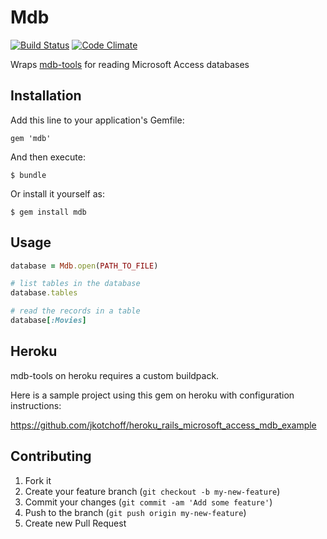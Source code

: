 # Mdb

[![Build Status](https://travis-ci.org/concordia-publishing-house/mdb.png?branch=master)](https://travis-ci.org/concordia-publishing-house/mdb)
[![Code Climate](https://codeclimate.com/github/concordia-publishing-house/mdb.png)](https://codeclimate.com/github/concordia-publishing-house/mdb)

Wraps [mdb-tools](https://github.com/brianb/mdbtools) for reading Microsoft Access databases

## Installation

Add this line to your application's Gemfile:

    gem 'mdb'

And then execute:

    $ bundle

Or install it yourself as:

    $ gem install mdb

## Usage

```ruby
database = Mdb.open(PATH_TO_FILE)

# list tables in the database
database.tables 

# read the records in a table
database[:Movies]
```

## Heroku

mdb-tools on heroku requires a custom buildpack.

Here is a sample project using this gem on heroku with configuration instructions:

https://github.com/jkotchoff/heroku_rails_microsoft_access_mdb_example

## Contributing

1. Fork it
2. Create your feature branch (`git checkout -b my-new-feature`)
3. Commit your changes (`git commit -am 'Add some feature'`)
4. Push to the branch (`git push origin my-new-feature`)
5. Create new Pull Request
